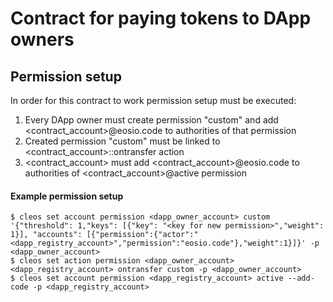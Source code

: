 # Contract for paying tokens to DApp owners

## Permission setup

In order for this contract to work permission setup must be executed:

1. Every DApp owner must create permission "custom" and add <contract_account>@eosio.code to authorities of that permission
2. Created permission "custom" must be linked to <contract_account>::ontransfer action
3. <contract_account> must add <contract_account>@eosio.code to authorities of <contract_account>@active permission

#### Example permission setup

```
$ cleos set account permission <dapp_owner_account> custom '{"threshold": 1,"keys": [{"key": "<key for new permission>","weight": 1}], "accounts": [{"permission":{"actor":"<dapp_registry_account>","permission":"eosio.code"},"weight":1}]}' -p <dapp_owner_account>  
$ cleos set action permission <dapp_owner_account> <dapp_registry_account> ontransfer custom -p <dapp_owner_account>  
$ cleos set account permission <dapp_registry_account> active --add-code -p <dapp_registry_account>  
```